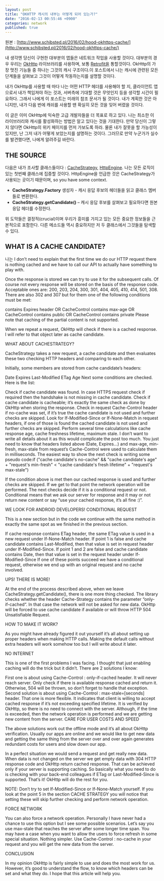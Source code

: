 ```yaml
---
layout: post
title: "OKHTTP 캐시의 내부는 어떻게 되어 있는가?"
date: "2016-02-13 00:55:46 +0900"
categories: network
published: true
---
```



원본 : [http://www.schibsted.pl/2016/02/hood-okhttps-cache/](http://www.schibsted.pl/2016/02/hood-okhttps-cache/)

내 생각엔 당신이 구현한 대부분의 앱들은 네트워크 작업을 사용할 것이다. 대부분의 경우 우리는 [OkHttp](http://square.github.io/okhttp/) 라이브러리를 사용하며, 보통 [Retrofit을](http://square.github.io/retrofit/) 통할것이다. OkHttp의 가장 멋진 기능들 중 하나는 그것의 캐시 구조이다.이 포스트에서 나는 캐시에 관련된 모든 단계들을 살펴보고 그것이 어떻게 작동하는지를 설명할 것이다.

내가 OkHttp를 사용할 때 마다 나는 어떤 HTTP 헤더를 사용해야 할 지, 클라이언트 앱으로서 내가 책임져야 하는 것과, 서버측에 기대할 것은 무엇인지 등을 생각할 시간이 필요하다. 그래서 나에게 이 포스트는 미래의 참조 문서가 될 것이다. 내가 계획한 것은 아니지만, 내가 다음 번에 캐쉬를 사용할 땐 확실히 모든 것을 잊어 버렸을 것이다.

이 글은 이미 OkHttp에 익숙한 고급 개발자들을 더 목표로 하고 있다. 나는 최소한 이 라이브러리와 캐시를 활성화하는 방법은 알고 있다는 것을 기대한다. 만약 당신이 그렇지 않다면 OkHttp의 위키 페이지를 먼저 가보도록 하라. 물론 내가 잘못을 할 가능성이 있지만, 난 그저 내가 어떻게 보았는지를 설명하는 것이다. 그러므로 만약 누군가가 실수를 발견했다면, 나에게 알려주길 바란다.

## THE SOURCE

다음은 내가 조사할 클래스들이다 : [CacheStrategy](https://github.com/square/okhttp/blob/master/okhttp/src/main/java/okhttp3/internal/http/CacheStrategy.java), [HttpEngine](https://github.com/square/okhttp/blob/master/okhttp/src/main/java/okhttp3/internal/http/HttpEngine.java). 나는 모든 로직이 있는 첫번째 클래스에 집중할 것이다. HttpEngine을 언급한 것은 CacheStrategy가 사용되는 곳이기 때문이며, so you have some context.

- **CacheStrategy.Factory** 생성자 - 캐시 응답 후보의 헤더들을 읽고 클래스 멤버들로 변환한다.
- **CacheStrategy.getCandidate()** – 캐시 응답 후보를 살펴보고 필요하다면 원본 응답 헤더를 수정한다.

위 도막들은 결정적(crucial)이며 우리가 흥미를 가지고 있는 모든 중요한 정보들을 근본적으로 포함한다. 다른 메소드들 역시 중요하지만 저 두 클래스에서 그것들을 탐색할 수 있다.

## WHAT IS A CACHE CANDIDATE?

나는 
I don’t need to explain that the first time we do our HTTP request there is nothing cached and we have to call our API to actually have something to play with.

Once the response is stored we can try to use it for the subsequent calls. Of course not every response will be stored on the basis of the response code. Acceptable ones are: 200, 203, 204, 300, 301, 404, 405, 410, 414, 501, 308. There are also 302 and 307 but for them one of the following conditions must be met:

contains Expires header OR
CacheControl contains max-age OR
CacheControl contains public OR
CacheControl contains private
Please note that caching of the partial content is not supported.

When we repeat a request, OkHttp will check if there is a cached response. I will refer to that object later as cache candidate.

WHAT ABOUT CACHESTRATEGY?

CacheStrategy takes a new request, a cache candidate and then evaluates these two checking HTTP headers and comparing to each other.

Initially, some members are stored from cache candidate’s headers:

Date
Expires
Last-Modified
ETag
Age
Next some conditions are checked. Here is the list:

Check if cache candidate was  found.
In case HTTPS request check if required then the handshake is not missing in cache candidate.
Check if cache candidate is cacheable; it’s exactly the same check as done by OkHttp when storing the response.
Check in request Cache-Control header if no-cache was set, if it’s true the cache candidate is not used and further checks are skipped.
Look for If-Modified-Since or If-None-Match in request headers, if one of those is found the cached candidate is not used and further checks are skipped.
Perform several time calculations like cache response age, cache freshness lifetime, maximum stale. I don’t want to write all details about it as this would complicate the post too much. You just need to know that headers listed above (Date, Expires…) and max-age, min-fresh, max-stale from request’s Cache-Control were used to calculate them in milliseconds.
The easiest way to show the next check is writing some pseudo code:if ("cache candidate's no-cache" && "cache candidate's age" + "request's min-fresh" < "cache candidate's fresh lifetime" + "request's max-stale")

If the condition above is met then our cached response is used and further checks are skipped.
If we get to that point the network operation will be performed. The next checks decide if it is a conditional request or not. Conditional means that we ask our server for response and it may or not return new content or say “use your cached response, it’s all fine :)”.

WE LOOK FOR ANDROID DEVELOPERS!
CONDITIONAL REQUEST

This is a new section but in the code we continue with the same method in exactly the same spot as we finished in the previous section.

If cache response contains ETag header, the same ETag value is used in a new request under If-None-Match header.
If point 1 is false and cache candidate contains Last-Modified, then that value is set in request header under If-Modified-Since.
If point 1 and 2 are false and cache candidate contains Date, then that value is set in the request header under If-Modified-Since
If one of these points succeed we have a conditional request, otherwise we end up with an original request and no cache involved.

UPS! THERE IS MORE!

At the end of the process described above, when we leave CacheStrategy.getCandidate(), there is one more thing checked.  The library checks whether the header Cache-Strategy contains the parameter “only-if-cached“. In that case the network will not be asked for new data. OkHttp will be forced to use cache candidate if available or will throw HTTP 504 Unsatisfiable Request.

HOW TO MAKE IT WORK?

As you might have already figured it out yourself it’s all about setting up proper headers when making HTTP calls. Making the default calls without extra headers will work somehow too but I will write about it later.

NO INTERNET

This is one of the first problems I was facing. I thought that just enabling caching will do the trick but it didn’t. There are 2 solutions I know:

First one is about using Cache-Control : only-if-cached header. It will never reach server. Only check if there is available response cached and return it. Otherwise, 504 will be thrown, so don’t forget to handle that exception.
Second solution is about using Cache-Control : max-stale=[seconds] header. That one is more flexible. It indicates that client is willing to accept cached response if it’s not exceeding specified lifetime. It is verified by OkHttp, so there is no need to connect with the server. Although, if the time is exceeded, then the network operation is performed and we are getting new content from the server.
CARE FOR USER COSTS AND SPEED

The above solutions work out the offline mode and it’s all about OkHttp verification. Usually our apps are online and we would like to get new data and getting the same thing from the server over and over again generates redundant costs for users and slow down our app.

In a perfect situation we would send a request and get really new data. When data is not changed on the server we get empty data with 304 HTTP response code and OkHttp return cached response. That can be achieved only if your server is supporting caching. So basically what you need to do is checking with your back-end colleagues if ETag or Last-Modified-Since is supported. That’s it! OkHttp will do the rest for you.

NOTE: Don’t try to set If-Modified-Since or If-None-Match yourself. If you look at the point 5 in the section CACHE STRATEGY you will notice that setting these will skip further checking and perform network operation.

FORCE NETWORK

You can also force a network operation. Personally I have never had a chance to use this option but I see some possible scenarios. Let’s say you use max-stale that reaches the server after some longer time span. You may have a case when you want to allow the users to force refresh in some special situation. Nothing simpler. Use Cache-Control : no-cache in your request and you will get the new data from the server.

CONCLUSION

In my opinion OkHttp is fairly simple to use and does the most work for us. However, it’s good to understand the flow, to know which headers can be set and what they do. I hope that this article will help you.
